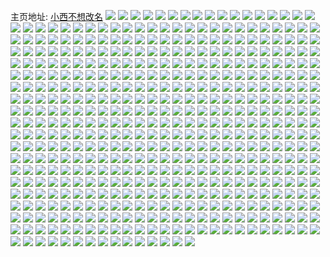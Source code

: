 主页地址: [小西不想改名](https://weibo.com/u/3580065651) 
![](https://wx4.sinaimg.cn/mw2000/d5637773ly1h99dv5x1huj20u00u043x.jpg) 
![](https://wx4.sinaimg.cn/mw2000/d5637773ly1h99dv2p3syj20u014045u.jpg) 
![](https://wx4.sinaimg.cn/mw2000/d5637773ly1h99dv4r94wj20u00u0n2h.jpg) 
![](https://wx4.sinaimg.cn/mw2000/d5637773ly1h99dzxtkgnj20u01400z3.jpg) 
![](https://wx4.sinaimg.cn/mw2000/d5637773ly1h984s0r7kjj20u01szdvz.jpg) 
![](https://wx4.sinaimg.cn/mw2000/d5637773ly1h984s0y7rej20u00u0ah5.jpg) 
![](https://wx4.sinaimg.cn/mw2000/d5637773ly1h984s1762jj20u01407dl.jpg) 
![](https://wx4.sinaimg.cn/mw2000/d5637773ly1h984s0jmwtj20u00u0k1l.jpg) 
![](https://wx4.sinaimg.cn/mw2000/d5637773ly1h8rrh1osqcj21400u042h.jpg) 
![](https://wx4.sinaimg.cn/mw2000/d5637773ly1h8rrh35olzj20u01hch1j.jpg) 
![](https://wx4.sinaimg.cn/mw2000/d5637773ly1h8rrh3mo3zj20u0140amn.jpg) 
![](https://wx4.sinaimg.cn/mw2000/d5637773ly1h8rrh41uk0j20u0140dsg.jpg) 
![](https://wx4.sinaimg.cn/mw2000/d5637773ly1h8rrh4vglrj20u01407gf.jpg) 
![](https://wx4.sinaimg.cn/mw2000/d5637773ly1h8h3hh4g8hj20u01hc48v.jpg) 
![](https://wx4.sinaimg.cn/mw2000/d5637773ly1h8h3hga1vwj20u01ain7n.jpg) 
![](https://wx4.sinaimg.cn/mw2000/d5637773ly1h8h3hdyeu9j20k00zk789.jpg) 
![](https://wx4.sinaimg.cn/mw2000/d5637773ly1h8h3hfcsx0j20p00xcjy0.jpg) 
![](https://wx4.sinaimg.cn/mw2000/d5637773ly1h8gkvd5d1sj20u014013e.jpg) 
![](https://wx4.sinaimg.cn/mw2000/d5637773ly1h8gkwzsnh6j20u0104dpu.jpg) 
![](https://wx4.sinaimg.cn/mw2000/d5637773ly1h8fe2qx9ahj20u00u0dok.jpg) 
![](https://wx4.sinaimg.cn/mw2000/d5637773ly1h8fe2zwmi6j20u01sydw4.jpg) 
![](https://wx4.sinaimg.cn/mw2000/d5637773ly1h8fe63i174j20u014014e.jpg) 
![](https://wx4.sinaimg.cn/mw2000/d5637773ly1h8fe62uxs0j20u00u0jxf.jpg) 
![](https://wx4.sinaimg.cn/mw2000/d5637773ly1h8fe634eocj21400u0te4.jpg) 
![](https://wx4.sinaimg.cn/mw2000/d5637773ly1h8fe63rwwkj20u00u07a4.jpg) 
![](https://wx4.sinaimg.cn/mw2000/d5637773ly1h8fe649jtij20u70u0q7y.jpg) 
![](https://wx4.sinaimg.cn/mw2000/d5637773ly1h7xz35ifkgj20u013zthn.jpg) 
![](https://wx4.sinaimg.cn/mw2000/d5637773ly1h7xz36kzigj20u0140aih.jpg) 
![](https://wx4.sinaimg.cn/mw2000/d5637773ly1h7xz36cfaoj20u0140gud.jpg) 
![](https://wx4.sinaimg.cn/mw2000/d5637773ly1h7xz3649r0j20u00u0dm4.jpg) 
![](https://wx4.sinaimg.cn/mw2000/d5637773ly1h7xz35sow8j20u0140wkl.jpg) 
![](https://wx4.sinaimg.cn/mw2000/d5637773ly1h7sxooydfwj20u01syn6w.jpg) 
![](https://wx4.sinaimg.cn/mw2000/d5637773ly1h7sxos7thwj20u01sytji.jpg) 
![](https://wx4.sinaimg.cn/mw2000/d5637773ly1h7sxmvv2k8j20u01syn1n.jpg) 
![](https://wx4.sinaimg.cn/mw2000/d5637773ly1h7sxoe32ymj20u01syjwc.jpg) 
![](https://wx4.sinaimg.cn/mw2000/d5637773ly1h7lditr938j21sy0u011t.jpg) 
![](https://wx4.sinaimg.cn/mw2000/d5637773ly1h7ldix4gfvj21sy0u0128.jpg) 
![](https://wx4.sinaimg.cn/mw2000/d5637773ly1h7ldj053zlj21sy0u0qc1.jpg) 
![](https://wx4.sinaimg.cn/mw2000/d5637773ly1h7ldir8jnvj21sy0u0dox.jpg) 
![](https://wx4.sinaimg.cn/mw2000/d5637773ly1h7cyd8al5mj20u01sygq1.jpg) 
![](https://wx4.sinaimg.cn/mw2000/d5637773ly1h7bz7wp1yqj20u0140q5i.jpg) 
![](https://wx4.sinaimg.cn/mw2000/d5637773ly1h7bz7wyjndj20u01400v5.jpg) 
![](https://wx4.sinaimg.cn/mw2000/d5637773ly1h7bz7x8bzfj21400u0agf.jpg) 
![](https://wx4.sinaimg.cn/mw2000/d5637773ly1h7bz7wf98nj20u0140q9b.jpg) 
![](https://wx4.sinaimg.cn/mw2000/d5637773ly1h7bz7z852rj20u01h7h75.jpg) 
![](https://wx4.sinaimg.cn/mw2000/d5637773ly1h7bz7xk6njj20u0191tlp.jpg) 
![](https://wx4.sinaimg.cn/mw2000/d5637773ly1h7bz7xu8edj20u0140177.jpg) 
![](https://wx4.sinaimg.cn/mw2000/d5637773ly1h7bz7yp8zzj20u01h71dw.jpg) 
![](https://wx4.sinaimg.cn/mw2000/d5637773ly1h7bz7y7j4ej20u0140dy8.jpg) 
![](https://wx4.sinaimg.cn/mw2000/d5637773ly1h6vu0juhbkj20u01907km.jpg) 
![](https://wx4.sinaimg.cn/mw2000/d5637773ly1h6vu12akpij21hc0u0n7d.jpg) 
![](https://wx4.sinaimg.cn/mw2000/d5637773ly1h6vu102t67j21400u0agx.jpg) 
![](https://wx4.sinaimg.cn/mw2000/d5637773ly1h6vu111jpaj20u00u0wn7.jpg) 
![](https://wx4.sinaimg.cn/mw2000/d5637773ly1h6vu14gnjzj20qn0vd456.jpg) 
![](https://wx4.sinaimg.cn/mw2000/d5637773ly1h6vu13qkewj20u0140wlq.jpg) 
![](https://wx4.sinaimg.cn/mw2000/d5637773ly1h6vu1hrsa5j20qn0wwn60.jpg) 
![](https://wx4.sinaimg.cn/mw2000/d5637773ly1h61vn1gp5gj20u01sy7jt.jpg) 
![](https://wx4.sinaimg.cn/mw2000/d5637773ly1h4az6ft8o0j20u01hcqed.jpg) 
![](https://wx4.sinaimg.cn/mw2000/d5637773ly1h4az6g4kfqj20u00u043m.jpg) 
![](https://wx4.sinaimg.cn/mw2000/d5637773ly1h4az6hox8zj20u01hcgwk.jpg) 
![](https://wx4.sinaimg.cn/mw2000/d5637773ly1h4az6h6rphj20u010jahd.jpg) 
![](https://wx4.sinaimg.cn/mw2000/d5637773ly1h4az6grhwzj20u0140agh.jpg) 
![](https://wx4.sinaimg.cn/mw2000/d5637773ly1h4az6fa0p7j20u013ptgz.jpg) 
![](https://wx4.sinaimg.cn/mw2000/d5637773ly1h468lv735ej20u01fsgu7.jpg) 
![](https://wx4.sinaimg.cn/mw2000/d5637773ly1h468lvzq4hj20u00u0qb1.jpg) 
![](https://wx4.sinaimg.cn/mw2000/d5637773ly1h468lvkeokj20u01kqwqq.jpg) 
![](https://wx4.sinaimg.cn/mw2000/d5637773ly1h468luq5uxj20u00u0ti5.jpg) 
![](https://wx4.sinaimg.cn/mw2000/d5637773ly1h468lwbeaoj20u015e45p.jpg) 
![](https://wx4.sinaimg.cn/mw2000/d5637773ly1h468lwkuwsj20u00u0n1o.jpg) 
![](https://wx4.sinaimg.cn/mw2000/d5637773ly1h447r63dilj20u01sx437.jpg) 
![](https://wx4.sinaimg.cn/mw2000/d5637773ly1h447qmqnulj20u01syn0u.jpg) 
![](https://wx4.sinaimg.cn/mw2000/d5637773ly1h447qo755tj20u01sytch.jpg) 
![](https://wx4.sinaimg.cn/mw2000/d5637773ly1h3xm2ejy8sj20u01cogqt.jpg) 
![](https://wx4.sinaimg.cn/mw2000/d5637773ly1h3o3nahee5j20tx102qap.jpg) 
![](https://wx4.sinaimg.cn/mw2000/d5637773ly1h3kp6i9vb4j20u00u0jyw.jpg) 
![](https://wx4.sinaimg.cn/mw2000/d5637773ly1h3kp6ep2ebj20u0116guk.jpg) 
![](https://wx4.sinaimg.cn/mw2000/d5637773ly1h3kp6jcy81j20u00u0q9o.jpg) 
![](https://wx4.sinaimg.cn/mw2000/d5637773ly1h3kp6k5clyj20u0140wnh.jpg) 
![](https://wx4.sinaimg.cn/mw2000/d5637773ly1h3bgs4dcitj20u0142qaf.jpg) 
![](https://wx4.sinaimg.cn/mw2000/d5637773ly1h37vg4fah3j20u01d9dv2.jpg) 
![](https://wx4.sinaimg.cn/mw2000/d5637773ly1h37vg38iwej20u0139al7.jpg) 
![](https://wx4.sinaimg.cn/mw2000/d5637773ly1h37vg5nvlnj20u01407h1.jpg) 
![](https://wx4.sinaimg.cn/mw2000/d5637773ly1h2t3fi9osgj20u01hcq82.jpg) 
![](https://wx4.sinaimg.cn/mw2000/d5637773ly1h2t3fiw7hij20u00u00y6.jpg) 
![](https://wx4.sinaimg.cn/mw2000/d5637773ly1h2t3fj8g6bj20u01sx12z.jpg) 
![](https://wx4.sinaimg.cn/mw2000/d5637773ly1h2t3fk37dej20u01dmjx4.jpg) 
![](https://wx4.sinaimg.cn/mw2000/d5637773ly1h2t3fim5u3j20u0140qa4.jpg) 
![](https://wx4.sinaimg.cn/mw2000/d5637773ly1h2t3fhxa4wj20u01sxwtf.jpg) 
![](https://wx4.sinaimg.cn/mw2000/d5637773ly1h2qqfiyxlnj20u00u07b4.jpg) 
![](https://wx4.sinaimg.cn/mw2000/d5637773ly1h2qqguiop5j20u01hcwqm.jpg) 
![](https://wx4.sinaimg.cn/mw2000/d5637773ly1h2qqfim8jqj20u00u0jzi.jpg) 
![](https://wx4.sinaimg.cn/mw2000/d5637773ly1h2qqfjepgdj20u00u0471.jpg) 
![](https://wx4.sinaimg.cn/mw2000/d5637773ly1h2qqfi1jfvj20u0140guk.jpg) 
![](https://wx4.sinaimg.cn/mw2000/d5637773ly1h2qqfmd4zpj20u00u010n.jpg) 
![](https://wx4.sinaimg.cn/mw2000/d5637773ly1h2qqfkuxfjj20u00u0dn0.jpg) 
![](https://wx4.sinaimg.cn/mw2000/d5637773ly1h2qqfliwwoj20u0140jxr.jpg) 
![](https://wx4.sinaimg.cn/mw2000/d5637773ly1h2qqfhqd22j20ul0u07be.jpg) 
![](https://wx4.sinaimg.cn/mw2000/d5637773ly1h2n6o84qt7j20u01sytd0.jpg) 
![](https://wx4.sinaimg.cn/mw2000/d5637773ly1h2n6o68z2ej20u01syn25.jpg) 
![](https://wx4.sinaimg.cn/mw2000/d5637773ly1h2mqc42oeaj20u0190k7j.jpg) 
![](https://wx4.sinaimg.cn/mw2000/d5637773ly1h2mqc4ye2tj20u00u0wn8.jpg) 
![](https://wx4.sinaimg.cn/mw2000/d5637773ly1h2mqc65ikwj20u0140ag3.jpg) 
![](https://wx4.sinaimg.cn/mw2000/d5637773ly1h2mqc8o65yj20u01hcqco.jpg) 
![](https://wx4.sinaimg.cn/mw2000/d5637773ly1h23apknowyj20wi0tftb0.jpg) 
![](https://wx4.sinaimg.cn/mw2000/d5637773ly1h1uchzvfc1j20u01hl7rw.jpg) 
![](https://wx4.sinaimg.cn/mw2000/d5637773ly1h1uci0c0zgj20u01agaq9.jpg) 
![](https://wx4.sinaimg.cn/mw2000/d5637773ly1h1uchxvsmjj20u01hckft.jpg) 
![](https://wx4.sinaimg.cn/mw2000/d5637773ly1h1uci14889j20u01hckfo.jpg) 
![](https://wx4.sinaimg.cn/mw2000/d5637773ly1h1d4gqp1mnj20u01607fv.jpg) 
![](https://wx4.sinaimg.cn/mw2000/d5637773ly1h1d4gozj79j20u01jgk6u.jpg) 
![](https://wx4.sinaimg.cn/mw2000/d5637773ly1h1d4gqzq24j20u0160495.jpg) 
![](https://wx4.sinaimg.cn/mw2000/d5637773ly1h1d4gpexc7j20u01heqgr.jpg) 
![](https://wx4.sinaimg.cn/mw2000/d5637773ly1h1d4gry62uj20u01aiakk.jpg) 
![](https://wx4.sinaimg.cn/mw2000/d5637773ly1h1d4gpt845j20u01e47gv.jpg) 
![](https://wx4.sinaimg.cn/mw2000/d5637773ly1h1ahkfv3x9j20u01sy0y5.jpg) 
![](https://wx4.sinaimg.cn/mw2000/d5637773ly1h1ahkgp28sj20u01sytc4.jpg) 
![](https://wx4.sinaimg.cn/mw2000/d5637773ly1h16t1jmo47j20u00u0dlw.jpg) 
![](https://wx4.sinaimg.cn/mw2000/d5637773ly1h16t1jwm0sj20u00u044e.jpg) 
![](https://wx4.sinaimg.cn/mw2000/d5637773ly1h0r21oihvpj20u00u0qa3.jpg) 
![](https://wx4.sinaimg.cn/mw2000/d5637773ly1h0r21oubugj20u01f0tif.jpg) 
![](https://wx4.sinaimg.cn/mw2000/d5637773ly1h04ylb0vc2j21sy0u0aoo.jpg) 
![](https://wx4.sinaimg.cn/mw2000/d5637773ly1h04ymsuf4yj21sy0u0dts.jpg) 
![](https://wx4.sinaimg.cn/mw2000/d5637773ly1h04ynhp82lj21sy0u0wrt.jpg) 
![](https://wx4.sinaimg.cn/mw2000/d5637773ly1h04yp4cv2kj21sy0u0tm2.jpg) 
![](https://wx4.sinaimg.cn/mw2000/d5637773ly1h04yppzi0uj21sy0u0wsy.jpg) 
![](https://wx4.sinaimg.cn/mw2000/d5637773ly1h04ypt77g9j21sy0u0apk.jpg) 
![](https://wx4.sinaimg.cn/mw2000/d5637773ly1h04ypulc8hj21sz0u013f.jpg) 
![](https://wx4.sinaimg.cn/mw2000/d5637773ly1h04yilohm5j21sz0u0wr8.jpg) 
![](https://wx4.sinaimg.cn/mw2000/d5637773ly1h04ypldzwxj21sz0u0dq9.jpg) 
![](https://wx4.sinaimg.cn/mw2000/d5637773ly1h04ypvtdsbj21sz0u07it.jpg) 
![](https://wx4.sinaimg.cn/mw2000/d5637773ly1h04yp19djvj21sz0u0wqb.jpg) 
![](https://wx4.sinaimg.cn/mw2000/d5637773ly1h04ypx8tj5j21sz0u0qfc.jpg) 
![](https://wx4.sinaimg.cn/mw2000/d5637773ly1h04ypy9b2tj21sz0u0qg8.jpg) 
![](https://wx4.sinaimg.cn/mw2000/d5637773ly1h04yq07jiyj21sz0u0gzk.jpg) 
![](https://wx4.sinaimg.cn/mw2000/d5637773ly1h04yq17sv8j21sz0u04bp.jpg) 
![](https://wx4.sinaimg.cn/mw2000/d5637773ly1h04yq2brzwj21sz0u07hh.jpg) 
![](https://wx4.sinaimg.cn/mw2000/d5637773ly1h04yq3nabpj21sz0u0wrz.jpg) 
![](https://wx4.sinaimg.cn/mw2000/d5637773ly1h04yrlx751j21sz0u0aoz.jpg) 
![](https://wx4.sinaimg.cn/mw2000/d5637773ly1gzmicee24mj20u00u0agx.jpg) 
![](https://wx4.sinaimg.cn/mw2000/d5637773ly1gzmicevxasj20u00u0gtz.jpg) 
![](https://wx4.sinaimg.cn/mw2000/d5637773ly1gzmicf3kh1j20u00u07b2.jpg) 
![](https://wx4.sinaimg.cn/mw2000/d5637773ly1gzmicfjthlj21910u0an7.jpg) 
![](https://wx4.sinaimg.cn/mw2000/d5637773ly1gzmicfy70lj21910u0gui.jpg) 
![](https://wx4.sinaimg.cn/mw2000/d5637773ly1gzmice2rykj20u0191496.jpg) 
![](https://wx4.sinaimg.cn/mw2000/d5637773ly1gzmicg7fuij20u0191qfh.jpg) 
![](https://wx4.sinaimg.cn/mw2000/d5637773ly1gzmicghtltj21910u04bb.jpg) 
![](https://wx4.sinaimg.cn/mw2000/d5637773ly1gzmicgphh7j20u0191gr4.jpg) 
![](https://wx4.sinaimg.cn/mw2000/d5637773ly1gxuz5o88fbj20u0140q8i.jpg) 
![](https://wx4.sinaimg.cn/mw2000/d5637773ly1gxuz5oikuxj20u0140gqk.jpg) 
![](https://wx4.sinaimg.cn/mw2000/d5637773ly1gwy1tke9dkj20u00u0q8m.jpg) 
![](https://wx4.sinaimg.cn/mw2000/003UhACnly1guokugmybqj60k00zkn0802.jpg) 
![](https://wx4.sinaimg.cn/mw2000/003UhACnly1guokugd2hqj60qo0zkaeg02.jpg) 
![](https://wx4.sinaimg.cn/mw2000/003UhACnly1guokufpk6nj60k00zkjuc02.jpg) 
![](https://wx4.sinaimg.cn/mw2000/003UhACnly1guokugwhtoj60qo0zkwjt02.jpg) 
![](https://wx4.sinaimg.cn/mw2000/003UhACnly1guokuij3shj60u00u0adc02.jpg) 
![](https://wx4.sinaimg.cn/mw2000/003UhACnly1guokug449kj60u00u0wjt02.jpg) 
![](https://wx4.sinaimg.cn/mw2000/d5637773ly1gsplyza180j20u01b04b0.jpg) 
![](https://wx4.sinaimg.cn/mw2000/d5637773ly1gsplyywmhrj20u01hc48r.jpg) 
![](https://wx4.sinaimg.cn/mw2000/d5637773ly1gsplyzmfzmj20u01hcduq.jpg) 
![](https://wx4.sinaimg.cn/mw2000/d5637773ly1gsplyzvovwj20u01iewt0.jpg) 
![](https://wx4.sinaimg.cn/mw2000/d5637773ly1gqtntmymjgj21400u0gts.jpg) 
![](https://wx4.sinaimg.cn/mw2000/d5637773ly1gq81n9myx3j23402c0x6p.jpg) 
![](https://wx4.sinaimg.cn/mw2000/d5637773ly1gq81n9myx3j23402c0x6p.jpg) 
![](https://wx4.sinaimg.cn/mw2000/d5637773ly1gq81nbnfnfj23402c01ky.jpg) 
![](https://wx4.sinaimg.cn/mw2000/d5637773ly1gq81ndjr1tj23402c01kx.jpg) 
![](https://wx4.sinaimg.cn/mw2000/d5637773ly1gq81nfbta8j23402c01ky.jpg) 
![](https://wx4.sinaimg.cn/mw2000/d5637773ly1gq81nhliokj22c03407wk.jpg) 
![](https://wx4.sinaimg.cn/mw2000/d5637773ly1gq81ny436fj23402c0kjl.jpg) 
![](https://wx4.sinaimg.cn/mw2000/d5637773ly1gpy4gd1odij20u0140wl7.jpg) 
![](https://wx4.sinaimg.cn/mw2000/d5637773ly1gpx2x84wiwj20u01hc4eh.jpg) 
![](https://wx4.sinaimg.cn/mw2000/d5637773ly1gpx2x90tosj20m713i0yr.jpg) 
![](https://wx4.sinaimg.cn/mw2000/d5637773ly1gp2uf191e9j21o01o0e81.jpg) 
![](https://wx4.sinaimg.cn/mw2000/d5637773ly1gp2ueylo9aj21o02yohdu.jpg) 
![](https://wx4.sinaimg.cn/mw2000/d5637773ly1gp2uezpo59j21o01o04qp.jpg) 
![](https://wx4.sinaimg.cn/mw2000/d5637773ly1gp2uf2xrmwj23402c0b2a.jpg) 
![](https://wx4.sinaimg.cn/mw2000/d5637773ly1gp2ufa24qjj22c0340alx.jpg) 
![](https://wx4.sinaimg.cn/mw2000/d5637773ly1gp2uhmkbjnj213u0tu1kx.jpg) 
![](https://wx4.sinaimg.cn/mw2000/d5637773ly1gp2uex36raj21o02804qq.jpg) 
![](https://wx4.sinaimg.cn/mw2000/d5637773ly1gp2uf8oyelj22c02c0dwh.jpg) 
![](https://wx4.sinaimg.cn/mw2000/d5637773ly1gp2uf58f06j21o0280hdu.jpg) 
![](https://wx4.sinaimg.cn/mw2000/d5637773ly1gonurmle3ej20u0140470.jpg) 
![](https://wx4.sinaimg.cn/mw2000/d5637773ly1gonurnaqhmj20u00u0442.jpg) 
![](https://wx4.sinaimg.cn/mw2000/d5637773ly1gonurny5xhj219j0plah7.jpg) 
![](https://wx4.sinaimg.cn/mw2000/d5637773ly1gonurqi5kjj20u01hcarx.jpg) 
![](https://wx4.sinaimg.cn/mw2000/d5637773ly1gonurp5yprj20u013ywn5.jpg) 
![](https://wx4.sinaimg.cn/mw2000/d5637773ly1gonurppq7bj20u0140ah6.jpg) 
![](https://wx4.sinaimg.cn/mw2000/d5637773ly1gonurogtfij21400u048t.jpg) 
![](https://wx4.sinaimg.cn/mw2000/d5637773ly1gonurm4vhoj20u00u010b.jpg) 
![](https://wx4.sinaimg.cn/mw2000/d5637773ly1gonurr90otj20u0140n61.jpg) 
![](https://wx4.sinaimg.cn/mw2000/d5637773ly1go9ci8ko0uj21400u0k0a.jpg) 
![](https://wx4.sinaimg.cn/mw2000/d5637773ly1go9ciaszjbj20u0140h3b.jpg) 
![](https://wx4.sinaimg.cn/mw2000/d5637773ly1go9cidgcpij20u00u047e.jpg) 
![](https://wx4.sinaimg.cn/mw2000/d5637773ly1go9ci9qun6j20u01hce21.jpg) 
![](https://wx4.sinaimg.cn/mw2000/d5637773ly1go9cicsbgqj20u00u046t.jpg) 
![](https://wx4.sinaimg.cn/mw2000/d5637773ly1go9cic8dtbj20u01hc7rl.jpg) 
![](https://wx4.sinaimg.cn/mw2000/d5637773ly1go9cie8i1fj20u00u0n8a.jpg) 
![](https://wx4.sinaimg.cn/mw2000/d5637773ly1go9cif067oj20u0140k7t.jpg) 
![](https://wx4.sinaimg.cn/mw2000/d5637773ly1go9cifs06fj20u00u0dps.jpg) 
![](https://wx4.sinaimg.cn/mw2000/d5637773ly1gnt3w845o7j20u01404e4.jpg) 
![](https://wx4.sinaimg.cn/mw2000/d5637773ly1gnt3w94x0oj20u0140tpd.jpg) 
![](https://wx4.sinaimg.cn/mw2000/d5637773ly1gnt3wa5g2vj20u01404f1.jpg) 
![](https://wx4.sinaimg.cn/mw2000/d5637773ly1gnt3waqh4ij20u01syte3.jpg) 
![](https://wx4.sinaimg.cn/mw2000/d5637773ly1gnt3wbzqshj20u0140wrs.jpg) 
![](https://wx4.sinaimg.cn/mw2000/d5637773ly1gnt3wchwi0j21400u0q5c.jpg) 
![](https://wx4.sinaimg.cn/mw2000/d5637773ly1gn5oxyia40j20u0140ds1.jpg) 
![](https://wx4.sinaimg.cn/mw2000/d5637773ly1gn5oxxoaooj20u0140n5n.jpg) 
![](https://wx4.sinaimg.cn/mw2000/d5637773ly1gn5oxza9w3j20u0140tf9.jpg) 
![](https://wx4.sinaimg.cn/mw2000/d5637773ly1gn5oy0bqrwj20u01keh1c.jpg) 
![](https://wx4.sinaimg.cn/mw2000/d5637773ly1gn5oxzrh1ej20u00u0jwr.jpg) 
![](https://wx4.sinaimg.cn/mw2000/d5637773ly1gn5oy0xz0ej20ud0u0k00.jpg) 
![](https://wx4.sinaimg.cn/mw2000/d5637773ly1gmwyxtkqjuj21910u0gwp.jpg) 
![](https://wx4.sinaimg.cn/mw2000/d5637773ly1gmwyxvby8aj21900u0465.jpg) 
![](https://wx4.sinaimg.cn/mw2000/d5637773ly1gmwyxwdspoj21330tz7cb.jpg) 
![](https://wx4.sinaimg.cn/mw2000/d5637773ly1gmwyxu4mtdj21910u0k0i.jpg) 
![](https://wx4.sinaimg.cn/mw2000/d5637773ly1gmwyxutemhj21910u0tl8.jpg) 
![](https://wx4.sinaimg.cn/mw2000/d5637773ly1gmwyxxkpxqj21900u047f.jpg) 
![](https://wx4.sinaimg.cn/mw2000/d5637773ly1gmwyxy64ssj21900u0k0t.jpg) 
![](https://wx4.sinaimg.cn/mw2000/d5637773ly1gmwyxt28uij21900u049m.jpg) 
![](https://wx4.sinaimg.cn/mw2000/d5637773ly1gmwyxypmomj21900u012f.jpg) 
![](https://wx4.sinaimg.cn/mw2000/d5637773ly1gmwyxzkcjij216q0u07go.jpg) 
![](https://wx4.sinaimg.cn/mw2000/d5637773ly1gmwyy04bdbj21900u0tib.jpg) 
![](https://wx4.sinaimg.cn/mw2000/d5637773ly1gmwyy0nxfcj20u0190128.jpg) 
![](https://wx4.sinaimg.cn/mw2000/d5637773ly1gmwyy14rf0j21900u0aio.jpg) 
![](https://wx4.sinaimg.cn/mw2000/d5637773ly1gmwyy1mfe0j21900u04ad.jpg) 
![](https://wx4.sinaimg.cn/mw2000/d5637773ly1gmwyy23eqbj20u0190tkj.jpg) 
![](https://wx4.sinaimg.cn/mw2000/d5637773ly1gmwyxx4nh4j21900u0n5r.jpg) 
![](https://wx4.sinaimg.cn/mw2000/d5637773ly1gmwyxvtsfrj21900u0n8b.jpg) 
![](https://wx4.sinaimg.cn/mw2000/d5637773ly1gmwyy2j9boj21900u0133.jpg) 
![](https://wx4.sinaimg.cn/mw2000/d5637773ly1gmrkyz24lqj20u012xn5j.jpg) 
![](https://wx4.sinaimg.cn/mw2000/d5637773ly1gmmhzojqfvj20u01szu14.jpg) 
![](https://wx4.sinaimg.cn/mw2000/d5637773ly1gmmi0j5s3jj20jg0jgdhe.jpg) 
![](https://wx4.sinaimg.cn/mw2000/d5637773ly1gmmi0k44xtj20jg0jg0uc.jpg) 
![](https://wx4.sinaimg.cn/mw2000/d5637773ly1gmjwqgiejjj20v90n4n6r.jpg) 
![](https://wx4.sinaimg.cn/mw2000/d5637773ly1gmjwqhal34j21400u07i5.jpg) 
![](https://wx4.sinaimg.cn/mw2000/d5637773ly1gmjwqhshhwj20u0140tms.jpg) 
![](https://wx4.sinaimg.cn/mw2000/d5637773ly1gmjwqg03p5j21400u0gs7.jpg) 
![](https://wx4.sinaimg.cn/mw2000/d5637773ly1gmjwqifer7j20u00u043a.jpg) 
![](https://wx4.sinaimg.cn/mw2000/d5637773ly1gmjwqj7ut0j20u0140wq4.jpg) 
![](https://wx4.sinaimg.cn/mw2000/d5637773ly1gmjwqki9mpj20u0140n3v.jpg) 
![](https://wx4.sinaimg.cn/mw2000/d5637773ly1gmjwql3jesj21400u0dp7.jpg) 
![](https://wx4.sinaimg.cn/mw2000/d5637773ly1gmjwrcegn8j20u0140wov.jpg) 
![](https://wx4.sinaimg.cn/mw2000/d5637773ly1gm2noh3twjj20u0110qi2.jpg) 
![](https://wx4.sinaimg.cn/mw2000/d5637773ly1gm2nok2re5j20u00u04c6.jpg) 
![](https://wx4.sinaimg.cn/mw2000/d5637773ly1gm2nohwxhkj20u00u0dsw.jpg) 
![](https://wx4.sinaimg.cn/mw2000/d5637773ly1gm2noggqysj20u01407cp.jpg) 
![](https://wx4.sinaimg.cn/mw2000/d5637773ly1gm2nol2zgjj20u00u0gtd.jpg) 
![](https://wx4.sinaimg.cn/mw2000/d5637773ly1gm2nokijl0j20u00u0qbv.jpg) 
![](https://wx4.sinaimg.cn/mw2000/d5637773ly1gm2nqc4phvj20u0140tlr.jpg) 
![](https://wx4.sinaimg.cn/mw2000/d5637773ly1gm2nois348j20u0140wwh.jpg) 
![](https://wx4.sinaimg.cn/mw2000/d5637773ly1gm2nqdqe7vj20u0140drq.jpg) 
![](https://wx4.sinaimg.cn/mw2000/d5637773ly1gl533ugolej20kw1qo4gd.jpg) 
![](https://wx4.sinaimg.cn/mw2000/d5637773ly1gl533tvkcjj20kw0ni43n.jpg) 
![](https://wx4.sinaimg.cn/mw2000/d5637773ly1gl533v1263j20kw1qok76.jpg) 
![](https://wx4.sinaimg.cn/mw2000/d5637773ly1gl0j7utsl6j20u00u0gvt.jpg) 
![](https://wx4.sinaimg.cn/mw2000/d5637773ly1gl0j7wdb16j20u013lh2b.jpg) 
![](https://wx4.sinaimg.cn/mw2000/d5637773ly1gl0j7u99uwj20u0140gzs.jpg) 
![](https://wx4.sinaimg.cn/mw2000/d5637773ly1gl0j7xpf7aj20u014019i.jpg) 
![](https://wx4.sinaimg.cn/mw2000/d5637773ly1gl0j7ykzzsj20u014019f.jpg) 
![](https://wx4.sinaimg.cn/mw2000/d5637773ly1gl0j7x0d56j20u01407l1.jpg) 
![](https://wx4.sinaimg.cn/mw2000/d5637773ly1gl0j7zve26j20u01404e5.jpg) 
![](https://wx4.sinaimg.cn/mw2000/d5637773ly1gl0j7z8hrrj20u0140alo.jpg) 
![](https://wx4.sinaimg.cn/mw2000/d5637773ly1gl0j7vqkw7j20u01407ks.jpg) 
![](https://wx4.sinaimg.cn/mw2000/d5637773gy1gkns318r3bj22c02c07mi.jpg) 
![](https://wx4.sinaimg.cn/mw2000/d5637773gy1gkns2yqe2kj22c02c0qpm.jpg) 
![](https://wx4.sinaimg.cn/mw2000/d5637773gy1gkns33v5kij21nz23fe82.jpg) 
![](https://wx4.sinaimg.cn/mw2000/d5637773ly1gjxzpef9dnj20v90ouq79.jpg) 
![](https://wx4.sinaimg.cn/mw2000/d5637773ly1gjxzpe17fbj20v90rstei.jpg) 
![](https://wx4.sinaimg.cn/mw2000/d5637773ly1gjxzrw5ymnj20tu0tw0x5.jpg) 
![](https://wx4.sinaimg.cn/mw2000/d5637773ly1gjbanjk5ytj20ub0u0tip.jpg) 
![](https://wx4.sinaimg.cn/mw2000/d5637773ly1gjbanlwx2kj20uf0u07d4.jpg) 
![](https://wx4.sinaimg.cn/mw2000/d5637773ly1gjbankarfnj20u0140wu5.jpg) 
![](https://wx4.sinaimg.cn/mw2000/d5637773ly1gjbanl27gcj212x0u0k3o.jpg) 
![](https://wx4.sinaimg.cn/mw2000/d5637773ly1gjbanj3h3ej20ua0u044s.jpg) 
![](https://wx4.sinaimg.cn/mw2000/d5637773ly1gjbanlj7wpj20vh0u0qdg.jpg) 
![](https://wx4.sinaimg.cn/mw2000/d5637773ly1gj90cork5nj20u00u0agp.jpg) 
![](https://wx4.sinaimg.cn/mw2000/d5637773ly1gj90cq5ihjj20u00u012x.jpg) 
![](https://wx4.sinaimg.cn/mw2000/d5637773ly1gj90cpl8k2j20u00u0afk.jpg) 
![](https://wx4.sinaimg.cn/mw2000/d5637773ly1gj90cp6b08j20u00u0ai5.jpg) 
![](https://wx4.sinaimg.cn/mw2000/d5637773ly1gj90cod293j20u00u0gt3.jpg) 
![](https://wx4.sinaimg.cn/mw2000/d5637773ly1gj90cqmp8vj20u00u049t.jpg) 
![](https://wx4.sinaimg.cn/mw2000/d5637773gy1gim0bfrnmfj23402c0kjl.jpg) 
![](https://wx4.sinaimg.cn/mw2000/d5637773ly1gijek505i8j20u0140k7g.jpg) 
![](https://wx4.sinaimg.cn/mw2000/d5637773ly1gijek2dmotj20u1140gxn.jpg) 
![](https://wx4.sinaimg.cn/mw2000/d5637773ly1gijek7ozh6j20u00u0k16.jpg) 
![](https://wx4.sinaimg.cn/mw2000/d5637773ly1gi4lwa5s32j20u01404ds.jpg) 
![](https://wx4.sinaimg.cn/mw2000/d5637773ly1gi4lwbuzwcj20u0140ap1.jpg) 
![](https://wx4.sinaimg.cn/mw2000/d5637773ly1gi4lwicuwlj20u0140k8v.jpg) 
![](https://wx4.sinaimg.cn/mw2000/d5637773ly1gi4lwkfvv1j20u01hcdxr.jpg) 
![](https://wx4.sinaimg.cn/mw2000/d5637773ly1gi4m1layn9j20u01szu18.jpg) 
![](https://wx4.sinaimg.cn/mw2000/d5637773gy1gi4m1pimqtj20u00u0tg6.jpg) 
![](https://wx4.sinaimg.cn/mw2000/d5637773ly1gi4lwlomvqj20u00u0dl6.jpg) 
![](https://wx4.sinaimg.cn/mw2000/d5637773ly1gi4lwol1wej20u00u0wtg.jpg) 
![](https://wx4.sinaimg.cn/mw2000/d5637773gy1gi4m1m85p8j20u30u0n5g.jpg) 
![](https://wx4.sinaimg.cn/mw2000/d5637773ly1gho613udaaj20db0dbwf6.jpg) 
![](https://wx4.sinaimg.cn/mw2000/d5637773ly1ggms3jpekoj20v90nadk6.jpg) 
![](https://wx4.sinaimg.cn/mw2000/d5637773ly1ggms3ke313j20v9050aak.jpg) 
![](https://wx4.sinaimg.cn/mw2000/d5637773ly1ggil76ebh6j20u00u00zz.jpg) 
![](https://wx4.sinaimg.cn/mw2000/d5637773ly1ggil789lfjj20u00u0gwz.jpg) 
![](https://wx4.sinaimg.cn/mw2000/d5637773gy1gg1j8f1oskj216o1kw4qt.jpg) 
![](https://wx4.sinaimg.cn/mw2000/d5637773gy1gg1j8pzqxoj216n1kvb2c.jpg) 
![](https://wx4.sinaimg.cn/mw2000/d5637773gy1gg1j8igvl8j216n1kvnpg.jpg) 
![](https://wx4.sinaimg.cn/mw2000/d5637773gy1gg1j8n54iaj216o1kwe84.jpg) 
![](https://wx4.sinaimg.cn/mw2000/d5637773gy1gg1j8cfepuj21181dnnkx.jpg) 
![](https://wx4.sinaimg.cn/mw2000/d5637773gy1gg1j8bk27oj216n1kv1l0.jpg) 
![](https://wx4.sinaimg.cn/mw2000/d5637773gy1gg1hkrlnivj21vo0v9b2g.jpg) 
![](https://wx4.sinaimg.cn/mw2000/d5637773gy1gg1hkog3gmj21vo0v97wk.jpg) 
![](https://wx4.sinaimg.cn/mw2000/d5637773gy1gfz3vhwwuoj22c02c0kjm.jpg) 
![](https://wx4.sinaimg.cn/mw2000/d5637773gy1gfz3vkfrgtj22yo2yokjo.jpg) 
![](https://wx4.sinaimg.cn/mw2000/d5637773gy1gfz3vm347qj22c02c0e83.jpg) 
![](https://wx4.sinaimg.cn/mw2000/d5637773gy1gfz3vgcnodj22c02c0hdu.jpg) 
![](https://wx4.sinaimg.cn/mw2000/d5637773gy1gfz3vnt3nhj21kw1kwkjn.jpg) 
![](https://wx4.sinaimg.cn/mw2000/d5637773gy1gfz3vp1905j22ai26gnpe.jpg) 
![](https://wx4.sinaimg.cn/mw2000/d5637773ly1gfpxthgdowj20ud0u0dm9.jpg) 
![](https://wx4.sinaimg.cn/mw2000/d5637773ly1gfpxtijbduj20u00u0dnr.jpg) 
![](https://wx4.sinaimg.cn/mw2000/d5637773ly1gfpxtjxqnqj20u10u0jz3.jpg) 
![](https://wx4.sinaimg.cn/mw2000/d5637773ly1gfjvan6laqj205k05kgll.jpg) 
![](https://wx4.sinaimg.cn/mw2000/d5637773gy1gfivccd45qj20v80vkn0j.jpg) 
![](https://wx4.sinaimg.cn/mw2000/d5637773gy1gfivccrf9jj20v90tdgp7.jpg) 
![](https://wx4.sinaimg.cn/mw2000/d5637773ly1gfho9hj4ngj20we0u0n12.jpg) 
![](https://wx4.sinaimg.cn/mw2000/d5637773gy1gfbp54eco8j21o01o07wh.jpg) 
![](https://wx4.sinaimg.cn/mw2000/d5637773gy1gf9n1d1w1aj21o01o0hdt.jpg) 
![](https://wx4.sinaimg.cn/mw2000/d5637773gy1gf9n1dzjh6j21o01o07wh.jpg) 
![](https://wx4.sinaimg.cn/mw2000/d5637773gy1gf9n1c67vcj21o01o04qp.jpg) 
![](https://wx4.sinaimg.cn/mw2000/d5637773ly1gez8ljvyebj20u0140tqj.jpg) 
![](https://wx4.sinaimg.cn/mw2000/d5637773ly1gez8lknr8uj20u011o49c.jpg) 
![](https://wx4.sinaimg.cn/mw2000/d5637773ly1gez8lll2kwj20u0140ar4.jpg) 
![](https://wx4.sinaimg.cn/mw2000/d5637773ly1gez8lmhii2j20u013udwo.jpg) 
![](https://wx4.sinaimg.cn/mw2000/d5637773ly1gez8lironfj20ub0u0nag.jpg) 
![](https://wx4.sinaimg.cn/mw2000/d5637773ly1gez8lnatoej20u011hwt2.jpg) 
![](https://wx4.sinaimg.cn/mw2000/d5637773ly1gez8lo58toj20u013uk9s.jpg) 
![](https://wx4.sinaimg.cn/mw2000/d5637773ly1gez8luf2u2j20jg0je0tp.jpg) 
![](https://wx4.sinaimg.cn/mw2000/d5637773ly1gez8lod5ftj201w01wdfm.jpg) 
![](https://wx4.sinaimg.cn/mw2000/d5637773gy1gewukgz0ppj21ls1nx7wh.jpg) 
![](https://wx4.sinaimg.cn/mw2000/d5637773gy1gen4dac5brj20ll0lltc7.jpg) 
![](https://wx4.sinaimg.cn/mw2000/d5637773gy1gekdeo0si0j21o0280kjm.jpg) 
![](https://wx4.sinaimg.cn/mw2000/d5637773gy1gekdemtqa3j20kw0w37fa.jpg) 
![](https://wx4.sinaimg.cn/mw2000/d5637773gy1gekdepkk2vj21o0280kjm.jpg) 
![](https://wx4.sinaimg.cn/mw2000/d5637773gy1gekdeqmhvfj20v90ux7k8.jpg) 
![](https://wx4.sinaimg.cn/mw2000/d5637773gy1gekdfcgphmj22c02c0qsb.jpg) 
![](https://wx4.sinaimg.cn/mw2000/d5637773gy1gekdfgpvh3j22c02c0qou.jpg) 
![](https://wx4.sinaimg.cn/mw2000/d5637773gy1gebxru2perj21o01o07wh.jpg) 
![](https://wx4.sinaimg.cn/mw2000/d5637773gy1gebxryb5kzj21o0280qv5.jpg) 
![](https://wx4.sinaimg.cn/mw2000/d5637773gy1ge4m2hermnj20hq0860to.jpg) 
![](https://wx4.sinaimg.cn/mw2000/d5637773ly1gdpzdqqce5j22c02c0hdu.jpg) 
![](https://wx4.sinaimg.cn/mw2000/d5637773ly1gdpzdllzpmj20n00mx106.jpg) 
![](https://wx4.sinaimg.cn/mw2000/d5637773gy1gdjsu6d45jj20v915e1kx.jpg) 
![](https://wx4.sinaimg.cn/mw2000/d5637773gy1gdjsu6uo9wj20v30k7wms.jpg) 
![](https://wx4.sinaimg.cn/mw2000/d5637773gy1gdjsvzoknij20v815g4qp.jpg) 
![](https://wx4.sinaimg.cn/mw2000/d5637773gy1gdin3bog28j20v90ncdtn.jpg) 
![](https://wx4.sinaimg.cn/mw2000/d5637773gy1gdin3b2c5kj21kw16oqb9.jpg) 
![](https://wx4.sinaimg.cn/mw2000/d5637773gy1gdin3c4ezcj20v914wh70.jpg) 
![](https://wx4.sinaimg.cn/mw2000/d5637773gy1gdin3cmx26j20v90n97mp.jpg) 
![](https://wx4.sinaimg.cn/mw2000/d5637773gy1gdin3fnqaqj20v915aqtq.jpg) 
![](https://wx4.sinaimg.cn/mw2000/d5637773gy1gdin3g3hzlj20v90n2qg3.jpg) 
![](https://wx4.sinaimg.cn/mw2000/d5637773gy1gdin3eftiqj21o02yo1kz.jpg) 
![](https://wx4.sinaimg.cn/mw2000/d5637773gy1gdin3h9vl5j22yo1o0x6q.jpg) 
![](https://wx4.sinaimg.cn/mw2000/d5637773gy1gdin3huse8j20jg0jgjth.jpg) 
![](https://wx4.sinaimg.cn/mw2000/d5637773gy1gdarislh6wj21o01vax6p.jpg) 
![](https://wx4.sinaimg.cn/mw2000/d5637773gy1gdariu40ikj21o01o0e81.jpg) 
![](https://wx4.sinaimg.cn/mw2000/d5637773gy1gdariuxh3jj20v80v8asr.jpg) 
![](https://wx4.sinaimg.cn/mw2000/d5637773gy1gdarivkw6lj21o01o0wx4.jpg) 
![](https://wx4.sinaimg.cn/mw2000/d5637773gy1gdaripc0djj21o01o0h18.jpg) 
![](https://wx4.sinaimg.cn/mw2000/d5637773gy1gdarj878zvj20jg0jg3zv.jpg) 
![](https://wx4.sinaimg.cn/mw2000/d5637773gy1gdarfg05s9j20zk0qo76o.jpg) 
![](https://wx4.sinaimg.cn/mw2000/d5637773ly1gd9i2mwj68j21jk2c34qq.jpg) 
![](https://wx4.sinaimg.cn/mw2000/d5637773gy1gczp3s3gkaj21f21f2nch.jpg) 
![](https://wx4.sinaimg.cn/mw2000/d5637773gy1gczp3smrztj21o01o0tn8.jpg) 
![](https://wx4.sinaimg.cn/mw2000/d5637773gy1gczp3uj2iwj21o0280kjl.jpg) 
![](https://wx4.sinaimg.cn/mw2000/d5637773gy1gczp3tm89ij21o0280qv5.jpg) 
![](https://wx4.sinaimg.cn/mw2000/d5637773gy1gcr6ymsvujj21vo0v9qv9.jpg) 
![](https://wx4.sinaimg.cn/mw2000/d5637773gy1gcr6ypkcqrj21vo0v9npn.jpg) 
![](https://wx4.sinaimg.cn/mw2000/d5637773gy1gcr6ykmqegj21vo0v9x6y.jpg) 
![](https://wx4.sinaimg.cn/mw2000/d5637773gy1gcr6yq4arjj21hc0u0419.jpg) 
![](https://wx4.sinaimg.cn/mw2000/d5637773ly1gcmuik52ggj2232232qv6.jpg) 
![](https://wx4.sinaimg.cn/mw2000/d5637773ly1gcmuio7qb4j22c02c0qv6.jpg) 
![](https://wx4.sinaimg.cn/mw2000/d5637773ly1gcmuire593j22c02c0qv6.jpg) 
![](https://wx4.sinaimg.cn/mw2000/d5637773ly1gcmuitcik4j21c61nwe81.jpg) 
![](https://wx4.sinaimg.cn/mw2000/d5637773ly1gcmuigbbqbj21o01o04qq.jpg) 
![](https://wx4.sinaimg.cn/mw2000/d5637773ly1gcmuivvzupj21o01o01ky.jpg) 
![](https://wx4.sinaimg.cn/mw2000/d5637773gy1gc49j9ffj3j22c0340kjl.jpg) 
![](https://wx4.sinaimg.cn/mw2000/d5637773gy1gc49ja6motj20v91ax4p4.jpg) 
![](https://wx4.sinaimg.cn/mw2000/d5637773gy1gc49jc6363j22yo2yohdv.jpg) 
![](https://wx4.sinaimg.cn/mw2000/d5637773gy1gc49jimttpj21o0280b2a.jpg) 
![](https://wx4.sinaimg.cn/mw2000/d5637773gy1gc49jcul3cj20v40juk2e.jpg) 
![](https://wx4.sinaimg.cn/mw2000/d5637773gy1gc49jgb027j22b13404qr.jpg) 
![](https://wx4.sinaimg.cn/mw2000/d5637773gy1gc49jjbxuxj20v90ufwuf.jpg) 
![](https://wx4.sinaimg.cn/mw2000/d5637773gy1gc49jdfskjj20tz12o1gk.jpg) 
![](https://wx4.sinaimg.cn/mw2000/d5637773gy1gc49jk18v9j20v90ux4iy.jpg) 
![](https://wx4.sinaimg.cn/mw2000/d5637773gy1gbzgw7mle8j21o01o0hdt.jpg) 
![](https://wx4.sinaimg.cn/mw2000/d5637773gy1gbzgw8h77kj21o01o07wh.jpg) 
![](https://wx4.sinaimg.cn/mw2000/d5637773gy1gbzgw9ed00j21o01o0b29.jpg) 
![](https://wx4.sinaimg.cn/mw2000/d5637773gy1gbzgwapih9j21o0280x6p.jpg) 
![](https://wx4.sinaimg.cn/mw2000/d5637773gy1gbzgwc0osmj21ia20ehdt.jpg) 
![](https://wx4.sinaimg.cn/mw2000/d5637773gy1gbzgw6mtc7j21o0280u0x.jpg) 
![](https://wx4.sinaimg.cn/mw2000/d5637773gy1gbzgwcx1ysj21o01o0b29.jpg) 
![](https://wx4.sinaimg.cn/mw2000/d5637773gy1gbzgwe0uxzj21hc1hcwyo.jpg) 
![](https://wx4.sinaimg.cn/mw2000/d5637773gy1gbzgwf4vnmj21o01o0u0x.jpg) 
![](https://wx4.sinaimg.cn/mw2000/d5637773gy1gbq8hih5pnj21hr1hr7wh.jpg) 
![](https://wx4.sinaimg.cn/mw2000/d5637773gy1gbq8hhgmo4j21o01o0npd.jpg) 
![](https://wx4.sinaimg.cn/mw2000/d5637773gy1gbq8hjcyogj21o01o07wh.jpg) 
![](https://wx4.sinaimg.cn/mw2000/d5637773gy1gbq8hlkhm6j21hk1hkhdt.jpg) 
![](https://wx4.sinaimg.cn/mw2000/d5637773gy1gbq8hkik76j21o01o0u0x.jpg) 
![](https://wx4.sinaimg.cn/mw2000/d5637773gy1gbq8hn5zfwj21o01o0npd.jpg) 
![](https://wx4.sinaimg.cn/mw2000/d5637773gy1gbq8hpngepj21o01o0npd.jpg) 
![](https://wx4.sinaimg.cn/mw2000/d5637773gy1gbq8hoentdj21o01o0npd.jpg) 
![](https://wx4.sinaimg.cn/mw2000/d5637773gy1gbq8hrb52oj21o01o0qv5.jpg) 
![](https://wx4.sinaimg.cn/mw2000/d5637773ly1gbjnrd5xw4j21vo0v9npo.jpg) 
![](https://wx4.sinaimg.cn/mw2000/d5637773ly1gbjnr7g8anj21vo0v9npg.jpg) 
![](https://wx4.sinaimg.cn/mw2000/d5637773gy1gbda4i8j15j20v91vo7wk.jpg) 
![](https://wx4.sinaimg.cn/mw2000/d5637773gy1gbbc2nf04zj21vo0v9hdv.jpg) 
![](https://wx4.sinaimg.cn/mw2000/d5637773gy1gbbc2ltoxoj21vo0v97wn.jpg) 
![](https://wx4.sinaimg.cn/mw2000/d5637773gy1gb9sj5hnpdj20kw1qods0.jpg) 
![](https://wx4.sinaimg.cn/mw2000/d5637773gy1gb9sj5wdc4j20dw0kw43n.jpg) 
![](https://wx4.sinaimg.cn/mw2000/d5637773gy1gb9sj6ibg8j20kw1qob0x.jpg) 
![](https://wx4.sinaimg.cn/mw2000/d5637773gy1gb9sj80eitj21o02801ky.jpg) 
![](https://wx4.sinaimg.cn/mw2000/d5637773gy1gb9sj4xub9j21o0280npd.jpg) 
![](https://wx4.sinaimg.cn/mw2000/d5637773gy1gb9sj9gdwij21o02801ky.jpg) 
![](https://wx4.sinaimg.cn/mw2000/d5637773ly1gb588ny7y4j21o01o0hdp.jpg) 
![](https://wx4.sinaimg.cn/mw2000/d5637773ly1gb588ptbclj21o01o0e81.jpg) 
![](https://wx4.sinaimg.cn/mw2000/d5637773ly1gb588rwh38j21o01o07wh.jpg) 
![](https://wx4.sinaimg.cn/mw2000/d5637773ly1gb588ubm9uj21i31i3e81.jpg) 
![](https://wx4.sinaimg.cn/mw2000/d5637773ly1gb588mkzcrj21o01o01kx.jpg) 
![](https://wx4.sinaimg.cn/mw2000/d5637773ly1gb588vfvq9j2143143wyc.jpg) 
![](https://wx4.sinaimg.cn/mw2000/d5637773ly1gaq9eh9hyij22801o07wi.jpg) 
![](https://wx4.sinaimg.cn/mw2000/d5637773ly1gaq9el2r2yj21o01o0qv5.jpg) 
![](https://wx4.sinaimg.cn/mw2000/d5637773ly1gaq9enrgavj21zh1hnu0x.jpg) 
![](https://wx4.sinaimg.cn/mw2000/d5637773ly1gaq9eoscp5j20tq0w8ncb.jpg) 
![](https://wx4.sinaimg.cn/mw2000/d5637773ly1gaq9eraeyzj21jw22jnpd.jpg) 
![](https://wx4.sinaimg.cn/mw2000/d5637773ly1gaq9eaqirlj215c15ckaa.jpg) 
![](https://wx4.sinaimg.cn/mw2000/d5637773ly1gaq9estvimj210k10kaw5.jpg) 
![](https://wx4.sinaimg.cn/mw2000/d5637773ly1gaq9ext5fnj21o0280qv5.jpg) 
![](https://wx4.sinaimg.cn/mw2000/d5637773ly1gaq9f3252vj21k01k0kjl.jpg) 
![](https://wx4.sinaimg.cn/mw2000/d5637773ly1gag6o40nzcj21o01rmhdt.jpg) 
![](https://wx4.sinaimg.cn/mw2000/d5637773ly1gag6o57bloj21o01o04qp.jpg) 
![](https://wx4.sinaimg.cn/mw2000/d5637773ly1gag6o65crwj21o01o0hb8.jpg) 
![](https://wx4.sinaimg.cn/mw2000/d5637773ly1gag6qlf8z7j20jg0icjs6.jpg) 
![](https://wx4.sinaimg.cn/mw2000/d5637773ly1gag6qlo7e6j20jg0jg3zv.jpg) 
![](https://wx4.sinaimg.cn/mw2000/d5637773ly1gag6qlza9aj20jg0jgq4d.jpg) 
![](https://wx4.sinaimg.cn/mw2000/d5637773ly1gag6ql4mdmj20jg0jg406.jpg) 
![](https://wx4.sinaimg.cn/mw2000/d5637773ly1g9v94z1m9yj21o0280b2a.jpg) 
![](https://wx4.sinaimg.cn/mw2000/d5637773ly1g9v94p6lrvj20kw0rugt3.jpg) 
![](https://wx4.sinaimg.cn/mw2000/d5637773ly1g9v95l4y9dj21o0280e82.jpg) 
![](https://wx4.sinaimg.cn/mw2000/d5637773ly1g9v96t9f3xj22c03401l0.jpg) 
![](https://wx4.sinaimg.cn/mw2000/d5637773ly1g9v96y7salj23402c07wh.jpg) 
![](https://wx4.sinaimg.cn/mw2000/d5637773ly1g9v97acffkj22c02c0kjm.jpg) 
![](https://wx4.sinaimg.cn/mw2000/d5637773ly1g9v97w1urhj21o02807wi.jpg) 
![](https://wx4.sinaimg.cn/mw2000/d5637773ly1g9v97fsyplj22c02c07m3.jpg) 
![](https://wx4.sinaimg.cn/mw2000/d5637773ly1g9v9864k8xj21o0280e82.jpg) 
![](https://wx4.sinaimg.cn/mw2000/d5637773ly1g9tyhh08sxj20qo0zkjv6.jpg) 
![](https://wx4.sinaimg.cn/mw2000/d5637773ly1g9tyhgl49tj20sg0sg77f.jpg) 
![](https://wx4.sinaimg.cn/mw2000/d5637773ly1g9tyhhi5agj20sg0sg42f.jpg) 
![](https://wx4.sinaimg.cn/mw2000/d5637773gy1g9kkbcii7fj20kg0i3aaz.jpg) 
![](https://wx4.sinaimg.cn/mw2000/d5637773gy1g9kkbc10d3j20ms0m774y.jpg) 
![](https://wx4.sinaimg.cn/mw2000/d5637773gy1g9kkbd2xvcj20lb0lb0te.jpg) 
![](https://wx4.sinaimg.cn/mw2000/d5637773gy1g9ggg8j1jyj21o027ukjl.jpg) 
![](https://wx4.sinaimg.cn/mw2000/d5637773gy1g9ggg9ig93j21o027uqv5.jpg) 
![](https://wx4.sinaimg.cn/mw2000/d5637773gy1g9ggga4pvgj21e81uiqra.jpg) 
![](https://wx4.sinaimg.cn/mw2000/d5637773gy1g947injf3nj20v91vo7wh.jpg) 
![](https://wx4.sinaimg.cn/mw2000/d5637773gy1g947imigwmj21vo0v9kjm.jpg) 
![](https://wx4.sinaimg.cn/mw2000/d5637773ly1g930fx0wagj20v91vokjq.jpg) 
![](https://wx4.sinaimg.cn/mw2000/d5637773gy1g8zssl17xkj20v91vox6s.jpg) 
![](https://wx4.sinaimg.cn/mw2000/d5637773ly1g8rnv69immj20v90naayy.jpg) 
![](https://wx4.sinaimg.cn/mw2000/d5637773ly1g8rnv6tkthj20v90n3dnr.jpg) 
![](https://wx4.sinaimg.cn/mw2000/d5637773ly1g8rnv7d9gnj20v90n0dpe.jpg) 
![](https://wx4.sinaimg.cn/mw2000/d5637773ly1g8rnv83xivj20v90n8drd.jpg) 
![](https://wx4.sinaimg.cn/mw2000/d5637773ly1g8rnv90sd6j20v9154qjm.jpg) 
![](https://wx4.sinaimg.cn/mw2000/d5637773ly1g8rnv4x8uxj20v90ncql6.jpg) 
![](https://wx4.sinaimg.cn/mw2000/d5637773gy1g8po0est6bj21dm1dmqka.jpg) 
![](https://wx4.sinaimg.cn/mw2000/d5637773gy1g8po0e8j7cj21ab185apk.jpg) 
![](https://wx4.sinaimg.cn/mw2000/d5637773gy1g8po0fgzhnj21o01o0e81.jpg) 
![](https://wx4.sinaimg.cn/mw2000/d5637773gy1g8po0g3ym7j21o01o0b29.jpg) 
![](https://wx4.sinaimg.cn/mw2000/d5637773gy1g8mdwrmrcij20v90uvair.jpg) 
![](https://wx4.sinaimg.cn/mw2000/d5637773gy1g8mdws1exej21k61k6asg.jpg) 
![](https://wx4.sinaimg.cn/mw2000/d5637773ly1g71erlg30mj21o01o0b29.jpg) 
![](https://wx4.sinaimg.cn/mw2000/d5637773ly1g71etdput8j20v90v9h4k.jpg) 
![](https://wx4.sinaimg.cn/mw2000/d5637773ly1g71etfdnbej21mo1moe81.jpg) 
![](https://wx4.sinaimg.cn/mw2000/d5637773ly1g71erjqhxjj21o01o0b29.jpg) 
![](https://wx4.sinaimg.cn/mw2000/d5637773ly1g71etgpv82j20v90utnf4.jpg) 
![](https://wx4.sinaimg.cn/mw2000/d5637773ly1g71ethwl82j21o01o0e81.jpg) 
![](https://wx4.sinaimg.cn/mw2000/d5637773gy1g6q78hmc73j22c02c01gs.jpg) 
![](https://wx4.sinaimg.cn/mw2000/d5637773gy1g6q78jrg4lj22c02c0h8z.jpg) 
![](https://wx4.sinaimg.cn/mw2000/d5637773gy1g6ke0x1pbwj20v915h4qp.jpg) 
